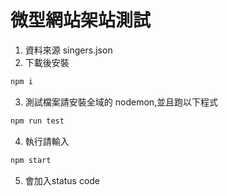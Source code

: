 # 微型網站架站測試

1. 資料來源 singers.json
2. 下載後安裝
```bash
npm i 
```
3. 測試檔案請安裝全域的 nodemon,並且跑以下程式
```bash
npm run test 
```
4. 執行請輸入
```bash
npm start 
```
5. 會加入status code

